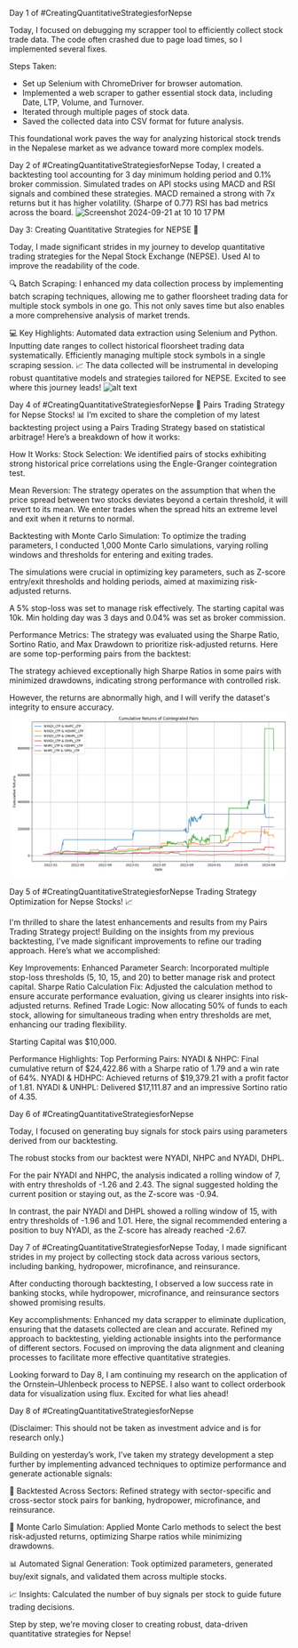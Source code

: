 Day 1 of #CreatingQuantitativeStrategiesforNepse

Today, I focused on debugging my scrapper tool to efficiently collect stock trade data. The code often crashed due to page load times, so I implemented several fixes.

Steps Taken:
- Set up Selenium with ChromeDriver for browser automation.
- Implemented a web scraper to gather essential stock data, including Date, LTP, Volume, and Turnover.
- Iterated through multiple pages of stock data.
- Saved the collected data into CSV format for future analysis.

This foundational work paves the way for analyzing historical stock trends in the Nepalese market as we advance toward more complex models.


Day 2 of #CreatingQuantitativeStrategiesforNepse
Today, I created a backtesting tool accounting for 3 day minimum holding period and 0.1% broker commission.
Simulated trades on API stocks using MACD and RSI signals and combined these strategies.
MACD remained a strong with 7x returns but it has higher volatility. (Sharpe of 0.77)
RSI has bad metrics across the board.
<img width="1016" alt="Screenshot 2024-09-21 at 10 10 17 PM" src="https://github.com/user-attachments/assets/fb7102a9-c1bd-4515-b285-e2e6844de993">

Day 3: Creating Quantitative Strategies for NEPSE 🌟

Today, I made significant strides in my journey to develop quantitative trading strategies for the Nepal Stock Exchange (NEPSE). Used AI to improve the readability of the code.

🔍 Batch Scraping: I enhanced my data collection process by implementing batch scraping techniques, allowing me to gather floorsheet trading data for multiple stock symbols in one go. This not only saves time but also enables a more comprehensive analysis of market trends.

💻 Key Highlights:
Automated data extraction using Selenium and Python.
Inputting date ranges to collect historical floorsheet trading data systematically.
Efficiently managing multiple stock symbols in a single scraping session.
📈 The data collected will be instrumental in developing robust quantitative models and strategies tailored for NEPSE. Excited to see where this journey leads!
![alt text](<Screenshot 2024-09-22 at 2.56.16 PM.png>)

Day 4 of #CreatingQuantitativeStrategiesforNepse
🎯 Pairs Trading Strategy for Nepse Stocks! 📊
I’m excited to share the completion of my latest backtesting project using a Pairs Trading Strategy based on statistical arbitrage! Here’s a breakdown of how it works:

How It Works:
Stock Selection: We identified pairs of stocks exhibiting strong historical price correlations using the Engle-Granger cointegration test.

Mean Reversion: The strategy operates on the assumption that when the price spread between two stocks deviates beyond a certain threshold, it will revert to its mean. We enter trades when the spread hits an extreme level and exit when it returns to normal.

Backtesting with Monte Carlo Simulation:
To optimize the trading parameters, I conducted 1,000 Monte Carlo simulations, varying rolling windows and thresholds for entering and exiting trades.

The simulations were crucial in optimizing key parameters, such as Z-score entry/exit thresholds and holding periods, aimed at maximizing risk-adjusted returns.

A 5% stop-loss was set to manage risk effectively. The starting capital was 10k. Min holding day was 3 days and 0.04% was set as broker commission.

Performance Metrics:
The strategy was evaluated using the Sharpe Ratio, Sortino Ratio, and Max Drawdown to prioritize risk-adjusted returns. Here are some top-performing pairs from the backtest:

The strategy achieved exceptionally high Sharpe Ratios in some pairs with minimized drawdowns, indicating strong performance with controlled risk.

However, the returns are abnormally high, and I will verify the dataset's integrity to ensure accuracy.
![alt text](fig_statarb.png)

Day 5 of #CreatingQuantitativeStrategiesforNepse
Trading Strategy Optimization for Nepse Stocks! 📈

I'm thrilled to share the latest enhancements and results from my Pairs Trading Strategy project! Building on the insights from my previous backtesting, I've made significant improvements to refine our trading approach. Here’s what we accomplished:

Key Improvements:
Enhanced Parameter Search: Incorporated multiple stop-loss thresholds (5, 10, 15, and 20) to better manage risk and protect capital.
Sharpe Ratio Calculation Fix: Adjusted the calculation method to ensure accurate performance evaluation, giving us clearer insights into risk-adjusted returns.
Refined Trade Logic: Now allocating 50% of funds to each stock, allowing for simultaneous trading when entry thresholds are met, enhancing our trading flexibility.

Starting Capital was $10,000.

Performance Highlights:
Top Performing Pairs:
NYADI & NHPC: Final cumulative return of $24,422.86 with a Sharpe ratio of 1.79 and a win rate of 64%.
NYADI & HDHPC: Achieved returns of $19,379.21 with a profit factor of 1.81.
NYADI & UNHPL: Delivered $17,111.87 and an impressive Sortino ratio of 4.35.

Day 6 of #CreatingQuantitativeStrategiesforNepse

Today, I focused on generating buy signals for stock pairs using parameters derived from our backtesting.

The robust stocks from our backtest were NYADI, NHPC and NYADI, DHPL.

For the pair NYADI and NHPC, the analysis indicated a rolling window of 7, with entry thresholds of -1.26 and 2.43. The signal suggested holding the current position or staying out, as the Z-score was -0.94.

In contrast, the pair NYADI and DHPL showed a rolling window of 15, with entry thresholds of -1.96 and 1.01. Here, the signal recommended entering a position to buy NYADI, as the Z-score has already reached -2.67.

Day 7 of #CreatingQuantitativeStrategiesforNepse
Today, I made significant strides in my project by collecting stock data across various sectors, including banking, hydropower, microfinance, and reinsurance. 

After conducting thorough backtesting, I observed a low success rate in banking stocks, while hydropower, microfinance, and reinsurance sectors showed promising results. 

Key accomplishments:
Enhanced my data scrapper to eliminate duplication, ensuring that the datasets collected are clean and accurate.
Refined my approach to backtesting, yielding actionable insights into the performance of different sectors.
Focused on improving the data alignment and cleaning processes to facilitate more effective quantitative strategies.

Looking forward to Day 8, I am continuing my research on the application of the Ornstein–Uhlenbeck process to NEPSE. I also want to collect orderbook data for visualization using flux. Excited for what lies ahead!

Day 8 of #CreatingQuantitativeStrategiesforNepse

(Disclaimer: This should not be taken as investment advice and is for research only.)

Building on yesterday’s work, I’ve taken my strategy development a step further by implementing advanced techniques to optimize performance and generate actionable signals:

🔄 Backtested Across Sectors: Refined strategy with sector-specific and cross-sector stock pairs for banking, hydropower, microfinance, and reinsurance.

🎲 Monte Carlo Simulation: Applied Monte Carlo methods to select the best risk-adjusted returns, optimizing Sharpe ratios while minimizing drawdowns.

📊 Automated Signal Generation: Took optimized parameters, generated buy/exit signals, and validated them across multiple stocks.

📈 Insights: Calculated the number of buy signals per stock to guide future trading decisions.

Step by step, we're moving closer to creating robust, data-driven quantitative strategies for Nepse!